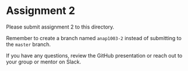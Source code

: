 # Assignment 2

Please submit assignment 2 to this directory.

Remember to create a branch named `anap1003-2` 
instead of submitting to the `master` branch.

If you have any questions, review the GitHub presentation or reach
out to your group or mentor on Slack.
